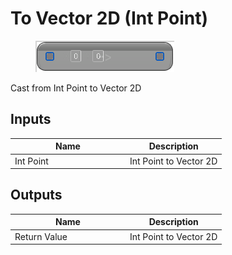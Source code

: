 # To Vector 2D (Int Point)

<div align="left" data-full-width="false">

<figure><img src="../../../../api/Math/Conversions/To_Vector_2D_(Int_Point).png" alt=""><figcaption></figcaption></figure>

</div>

Cast from Int Point to Vector 2D

## Inputs

<table><thead><tr><th width="170">Name</th><th>Description</th></tr></thead><tbody><tr><td>Int Point</td><td>Int Point to Vector 2D</td></tr></tbody></table>

## Outputs

<table><thead><tr><th width="170">Name</th><th>Description</th></tr></thead><tbody><tr><td>Return Value</td><td>Int Point to Vector 2D</td></tr></tbody></table>
